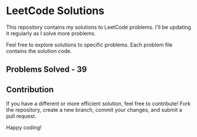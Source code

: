 # LeetCode Solutions

This repository contains my solutions to LeetCode problems. I'll be updating it regularly as I solve more problems.

Feel free to explore solutions to specific problems. Each problem file contains the solution code.

## Problems Solved - 39

## Contribution

If you have a different or more efficient solution, feel free to contribute! Fork the repository, create a new branch, commit your changes, and submit a pull request.

Happy coding!


